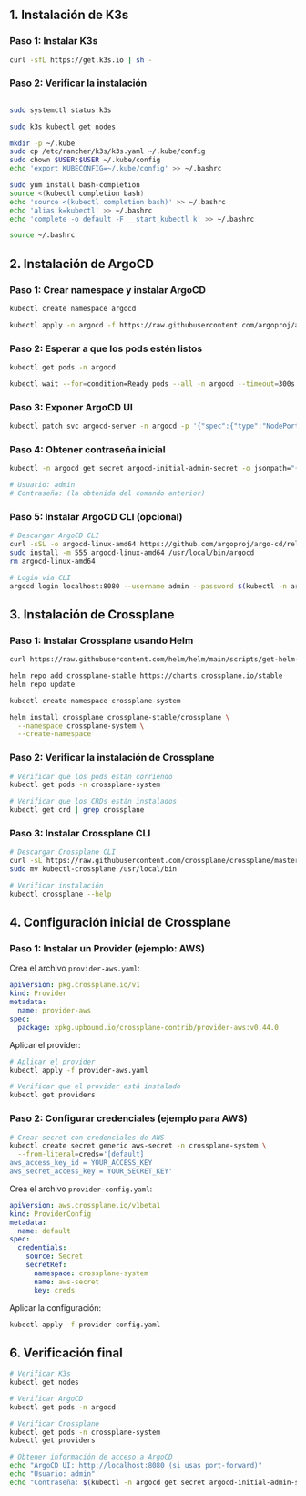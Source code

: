 ## 1. Instalación de K3s

### Paso 1: Instalar K3s

```bash
curl -sfL https://get.k3s.io | sh -

```

### Paso 2: Verificar la instalación

```bash

sudo systemctl status k3s

sudo k3s kubectl get nodes

mkdir -p ~/.kube
sudo cp /etc/rancher/k3s/k3s.yaml ~/.kube/config
sudo chown $USER:$USER ~/.kube/config
echo 'export KUBECONFIG=~/.kube/config' >> ~/.bashrc

sudo yum install bash-completion
source <(kubectl completion bash)
echo 'source <(kubectl completion bash)' >> ~/.bashrc
echo 'alias k=kubectl' >> ~/.bashrc
echo 'complete -o default -F __start_kubectl k' >> ~/.bashrc

source ~/.bashrc

```

## 2. Instalación de ArgoCD

### Paso 1: Crear namespace y instalar ArgoCD

```bash
kubectl create namespace argocd

kubectl apply -n argocd -f https://raw.githubusercontent.com/argoproj/argo-cd/stable/manifests/install.yaml
```

### Paso 2: Esperar a que los pods estén listos

```bash
kubectl get pods -n argocd

kubectl wait --for=condition=Ready pods --all -n argocd --timeout=300s
```

### Paso 3: Exponer ArgoCD UI

```bash
kubectl patch svc argocd-server -n argocd -p '{"spec":{"type":"NodePort"}}'
```

### Paso 4: Obtener contraseña inicial

```bash
kubectl -n argocd get secret argocd-initial-admin-secret -o jsonpath="{.data.password}" | base64 -d && echo

# Usuario: admin
# Contraseña: (la obtenida del comando anterior)
```

### Paso 5: Instalar ArgoCD CLI (opcional)

```bash
# Descargar ArgoCD CLI
curl -sSL -o argocd-linux-amd64 https://github.com/argoproj/argo-cd/releases/latest/download/argocd-linux-amd64
sudo install -m 555 argocd-linux-amd64 /usr/local/bin/argocd
rm argocd-linux-amd64

# Login via CLI
argocd login localhost:8080 --username admin --password $(kubectl -n argocd get secret argocd-initial-admin-secret -o jsonpath="{.data.password}" | base64 -d)
```

## 3. Instalación de Crossplane

### Paso 1: Instalar Crossplane usando Helm

```bash
curl https://raw.githubusercontent.com/helm/helm/main/scripts/get-helm-3 | bash

helm repo add crossplane-stable https://charts.crossplane.io/stable
helm repo update

kubectl create namespace crossplane-system

helm install crossplane crossplane-stable/crossplane \
  --namespace crossplane-system \
  --create-namespace
```

### Paso 2: Verificar la instalación de Crossplane

```bash
# Verificar que los pods están corriendo
kubectl get pods -n crossplane-system

# Verificar que los CRDs están instalados
kubectl get crd | grep crossplane
```

### Paso 3: Instalar Crossplane CLI

```bash
# Descargar Crossplane CLI
curl -sL https://raw.githubusercontent.com/crossplane/crossplane/master/install.sh | sh
sudo mv kubectl-crossplane /usr/local/bin

# Verificar instalación
kubectl crossplane --help
```

## 4. Configuración inicial de Crossplane

### Paso 1: Instalar un Provider (ejemplo: AWS)

Crea el archivo `provider-aws.yaml`:

```yaml
apiVersion: pkg.crossplane.io/v1
kind: Provider
metadata:
  name: provider-aws
spec:
  package: xpkg.upbound.io/crossplane-contrib/provider-aws:v0.44.0
```

Aplicar el provider:

```bash
# Aplicar el provider
kubectl apply -f provider-aws.yaml

# Verificar que el provider está instalado
kubectl get providers
```

### Paso 2: Configurar credenciales (ejemplo para AWS)

```bash
# Crear secret con credenciales de AWS
kubectl create secret generic aws-secret -n crossplane-system \
  --from-literal=creds='[default]
aws_access_key_id = YOUR_ACCESS_KEY
aws_secret_access_key = YOUR_SECRET_KEY'
```

Crea el archivo `provider-config.yaml`:

```yaml
apiVersion: aws.crossplane.io/v1beta1
kind: ProviderConfig
metadata:
  name: default
spec:
  credentials:
    source: Secret
    secretRef:
      namespace: crossplane-system
      name: aws-secret
      key: creds
```

Aplicar la configuración:

```bash
kubectl apply -f provider-config.yaml
```


## 6. Verificación final

```bash
# Verificar K3s
kubectl get nodes

# Verificar ArgoCD
kubectl get pods -n argocd

# Verificar Crossplane
kubectl get pods -n crossplane-system
kubectl get providers

# Obtener información de acceso a ArgoCD
echo "ArgoCD UI: http://localhost:8080 (si usas port-forward)"
echo "Usuario: admin"
echo "Contraseña: $(kubectl -n argocd get secret argocd-initial-admin-secret -o jsonpath='{.data.password}' | base64 -
